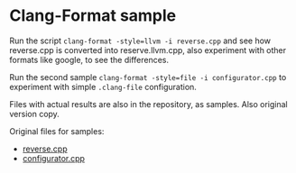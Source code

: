 # Clang-Format sample

Run the script `clang-format -style=llvm -i reverse.cpp` and see how reverse.cpp is converted into reserve.llvm.cpp, also experiment with other formats like google, to see the differences.

Run the second sample `clang-format -style=file -i configurator.cpp` to experiment with simple `.clang-file` configuration.

Files with actual results are also in the repository, as samples. Also original version copy.

Original files for samples:

 * [reverse.cpp](https://es.cppreference.com/w/cpp/algorithm/reverse)
 * [configurator.cpp](https://zed0.co.uk/clang-format-configurator/)
